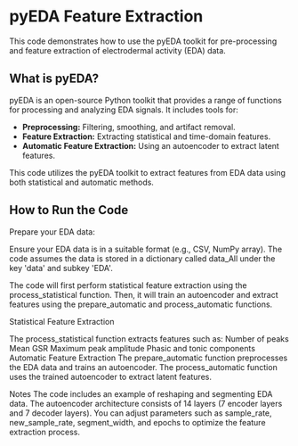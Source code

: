 # pyEDA Feature Extraction

This code demonstrates how to use the pyEDA toolkit for pre-processing and feature extraction of electrodermal activity (EDA) data.

## What is pyEDA?

pyEDA is an open-source Python toolkit that provides a range of functions for processing and analyzing EDA signals. It includes tools for:

- **Preprocessing:** Filtering, smoothing, and artifact removal.
- **Feature Extraction:** Extracting statistical and time-domain features.
- **Automatic Feature Extraction:** Using an autoencoder to extract latent features.

This code utilizes the pyEDA toolkit to extract features from EDA data using both statistical and automatic methods.

## How to Run the Code

Prepare your EDA data:

Ensure your EDA data is in a suitable format (e.g., CSV, NumPy array).
The code assumes the data is stored in a dictionary called data_All under the key 'data' and subkey 'EDA'.

The code will first perform statistical feature extraction using the process_statistical function.
Then, it will train an autoencoder and extract features using the prepare_automatic and process_automatic functions.

Statistical Feature Extraction

The process_statistical function extracts features such as:
  Number of peaks
  Mean GSR
  Maximum peak amplitude
  Phasic and tonic components
  Automatic Feature Extraction
  The prepare_automatic function preprocesses the EDA data and trains an autoencoder.
  The process_automatic function uses the trained autoencoder to extract latent features.

Notes
The code includes an example of reshaping and segmenting EDA data.
The autoencoder architecture consists of 14 layers (7 encoder layers and 7 decoder layers).
You can adjust parameters such as sample_rate, new_sample_rate, segment_width, and epochs to optimize the feature extraction process.
